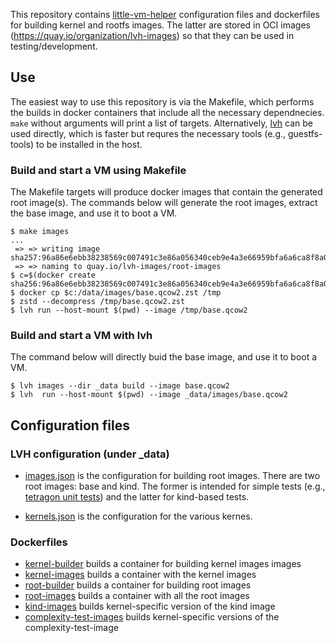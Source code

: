 
This repository contains [little-vm-helper](https://github.com/cilium/little-vm-helper)
configuration files and dockerfiles for building kernel and rootfs images. The latter are stored in
OCI images (https://quay.io/organization/lvh-images) so that they can be used in
testing/development.

## Use

The easiest way to use this repository is via the Makefile, which performs the builds in docker
containers that include all the necessary dependnecies. `make` without arguments will print a list
of targets. Alternatively, [lvh](https://github.com/cilium/little-vm-helper/) can be used directly,
which is  faster but requres the necessary tools (e.g., guestfs-tools) to be installed in the host.

### Build and start a VM using Makefile

The Makefile targets will produce docker images that contain the generated root image(s). The
commands below will generate the root images, extract the base image, and use it to boot a VM.

```
$ make images
...
 => => writing image sha257:96a86e6ebb38238569c007491c3e86a056340ceb9e4a3e66959bfa6a6ca8f8a0
 => => naming to quay.io/lvh-images/root-images
$ c=$(docker create sha256:96a86e6ebb38238569c007491c3e86a056340ceb9e4a3e66959bfa6a6ca8f8a0)
$ docker cp $c:/data/images/base.qcow2.zst /tmp
$ zstd --decompress /tmp/base.qcow2.zst
$ lvh run --host-mount $(pwd) --image /tmp/base.qcow2
```

### Build and start a VM with lvh

The command below will directly buid the base image, and use it to boot a VM.

```
$ lvh images --dir _data build --image base.qcow2
$ lvh  run --host-mount $(pwd) --image _data/images/base.qcow2
```

## Configuration files

### LVH configuration (under \_data)

- [images.json](_data/images.json) is the configuration for building root images. There are two root images:
  base and kind. The former is intended for simple tests (e.g., [tetragon unit
  tests](https://github.com/cilium/tetragon/tree/main/tests/vmtests)) and the latter
  for kind-based tests.

- [kernels.json](_data/kernels.json) is the configuration for the various kernes.

### Dockerfiles

- [kernel-builder](./dockerfiles/kernel-builder) builds a container for building kernel images
  images
- [kernel-images](./dockerfiles/kernel-images) builds a container with the kernel images
- [root-builder](./dockerfiles/root-builder) builds a container for building root images
- [root-images](./dockerfiles/root-images) builds a container with all the root images
- [kind-images](./dockerfiles/kind-images) builds kernel-specific version of the kind image
- [complexity-test-images](./dockerfiles/complexity-test-images) builds kernel-specific versions of
  the complexity-test-image
